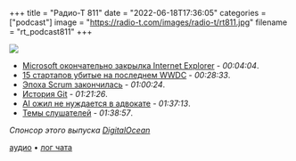 +++
title = "Радио-Т 811"
date = "2022-06-18T17:36:05"
categories = ["podcast"]
image = "https://radio-t.com/images/radio-t/rt811.jpg"
filename = "rt_podcast811"
+++

![](https://radio-t.com/images/radio-t/rt811.jpg)

- [Microsoft окончательно закрылка Internet Explorer](https://www.theguardian.com/technology/2022/jun/15/microsoft-to-retire-internet-explorer-browser-and-redirect-users-to-edge) - *00:04:04*.
- [15 стартапов убитые на последнем WWDC](https://medium.com/swlh/apple-just-wrecked-15-startups-in-less-than-1-hour-ca1593b2ca7f) - *00:28:33*.
- [Эпоха Scrum закончилась](https://chrisjameslennon.medium.com/the-age-of-scrum-is-over-185407ad705b) - *01:00:24*.
- [История Git](https://www.linuxjournal.com/content/git-origin-story) - *01:21:26*.
- [AI ожил не нуждается в адвокате](https://www.washingtonpost.com/technology/2022/06/11/google-ai-lamda-blake-lemoine/) - *01:37:13*.
- [Темы слушателей](https://radio-t.com/p/2022/06/14/prep-811/) - *01:38:57*.

*Спонсор этого выпуска [DigitalOcean](https://do.co/radiot)*


[аудио](https://cdn.radio-t.com/rt_podcast811.mp3) • [лог чата](https://chat.radio-t.com/logs/radio-t-811.html)
<audio src="https://cdn.radio-t.com/rt_podcast811.mp3" preload="none"></audio>
